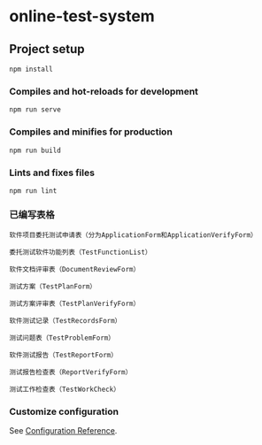 # online-test-system

## Project setup
```
npm install
```

### Compiles and hot-reloads for development
```
npm run serve
```

### Compiles and minifies for production
```
npm run build
```

### Lints and fixes files
```
npm run lint
```
### 已编写表格
```
软件项目委托测试申请表（分为ApplicationForm和ApplicationVerifyForm）
```
```
委托测试软件功能列表（TestFunctionList）
```
```
软件文档评审表（DocumentReviewForm）
```
```
测试方案（TestPlanForm）
```
```
测试方案评审表（TestPlanVerifyForm）
```
```
软件测试记录（TestRecordsForm）
```
```
测试问题表（TestProblemForm）
```
```
软件测试报告（TestReportForm）
```
```
测试报告检查表（ReportVerifyForm）
```
```
测试工作检查表（TestWorkCheck）
```

### Customize configuration
See [Configuration Reference](https://cli.vuejs.org/config/).
